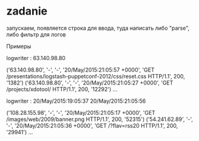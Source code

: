 # zadanie
запускаем, появляется строка для ввода,
туда написать либо "parse", либо фильтр для логов

Примеры

logwriter : 63.140.98.80 

('63.140.98.80', '-', '-', '20/May/2015:21:05:57 +0000', 'GET /presentations/logstash-puppetconf-2012/css/reset.css HTTP/1.1', 200, '1382')
('63.140.98.80', '-', '-', '20/May/2015:21:05:27 +0000', 'GET /projects/xdotool/ HTTP/1.1', 200, '12292')
...

logwriter : 20/May/2015:19:05:37 20/May/2015:21:05:56

('108.28.155.98', '-', '-', '20/May/2015:21:05:17 +0000', 'GET /images/web/2009/banner.png HTTP/1.1', 200, '52315')
('54.241.62.89', '-', '-', '20/May/2015:21:05:36 +0000', 'GET /?flav=rss20 HTTP/1.1', 200, '29941')
...
